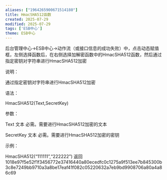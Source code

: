 ```yaml
---
aliases: ["1964265900671514180"]
title: HmacSHA512函数
created: 2025-07-29
modified: 2025-07-29
tags: ['ESB中心']
theme: ESB中心
---
```


后台管理中心->ESB中心->动作流（或接口信息的成功失败）中，点击动态赋值框，左侧选择函数后，在右侧选择加解密函数中的HmacSHA512函数，然后通过指定密钥对字符串进行HmacSHA512加密

说明：

通过指定密钥对字符串进行HmacSHA512加密

语法：

HmacSHA512(Text,SecretKey)

参数：

Text 文本 必需。需要进行HmacSHA512加密的文本

SecretKey 文本 必需。需要进行HmacSHA512加密的密钥

示例：

HmacSHA512(“111111”,“222222”) 返回1018e97f5e52f1f3456772e37416440a80ecedfc0c1275a9f513ee7b845300b3c8e7249bb9710a3a8be17eaf41f082c05220632a7eb9bd9908706a80a4a86c69